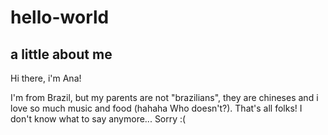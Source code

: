 # hello-world
a little about me
--------------------
Hi there, i'm Ana! 

I'm from Brazil, but my parents are not "brazilians", they are chineses and i love so much music and food (hahaha Who doesn't?).
That's all folks! I don't know what to say anymore... Sorry :(
